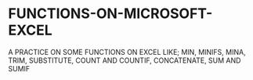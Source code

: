 # FUNCTIONS-ON-MICROSOFT-EXCEL
A PRACTICE ON SOME FUNCTIONS ON EXCEL LIKE; MIN, MINIFS, MINA, TRIM, SUBSTITUTE, COUNT AND COUNTIF, CONCATENATE, SUM AND SUMIF
